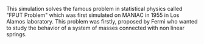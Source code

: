   This simulation solves the famous problem in statistical physics called "FPUT Problem" 
  which was first simulated on MANIAC in 1955 in Los Alamos laboratory. This problem was firstly,
  proposed by Fermi who wanted to study the behavior of a system of masses connected with non linear springs.

